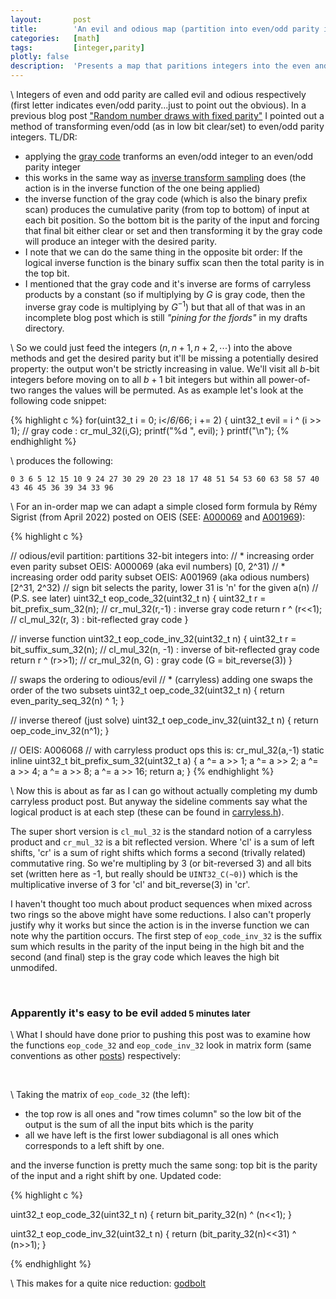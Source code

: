 ```yaml
---
layout:       post
title:        'An evil and odious map (partition into even/odd parity in increasing order)'
categories:   [math]
tags:         [integer,parity]
plotly: false
description:  'Presents a map that paritions integers into the even and odd parity subsets where each are in increasing order'
---
```


\\
Integers of even and odd parity are called evil and odious respectively (first letter indicates even/odd parity...just to point out the obvious). In a previous blog post ["Random number draws with fixed parity"](https://marc-b-reynolds.github.io/math/2022/01/28/RNGParity.html) I pointed out a method of transforming even/odd (as in low bit clear/set) to even/odd parity integers. TL/DR:

* applying the [gray code](https://en.wikipedia.org/wiki/Gray_code) tranforms an even/odd integer to an even/odd parity integer
* this works in the same way as [inverse transform sampling](https://en.wikipedia.org/wiki/Inverse_transform_sampling) does (the action is in the inverse function of the one being applied)
* the inverse function of the gray code (which is also the binary prefix scan) produces the cumulative parity (from top to bottom) of input at each bit position. So the bottom bit is the parity of the input and forcing that final bit either clear or set and then transforming it by the gray code will produce an integer with the desired parity.
* I note that we can do the same thing in the opposite bit order: If the logical inverse function is the binary suffix scan then the total parity is in the top bit.
* I mentioned that the gray code and it's inverse are forms of carryless products by a constant (so if multiplying by $G$ is gray code, then the inverse gray code is multiplying by $G^{-1}$) but that all of that was in an incomplete blog post which is still *"pining for the fjords"* in my drafts directory.

\\
So we could just feed the integers $\left(n,n+1,n+2, \cdots \right)$ into the above methods and get the desired parity but it'll be missing a potentially desired property: the output won't be strictly increasing in value.  We'll visit all $b$-bit integers before moving on to all $b+1$ bit integers but within all power-of-two ranges the values will be permuted. As as example let's look at the following code snippet:

{% highlight c %}
  for(uint32_t i = 0; i</*6*/66; i += 2) {
    uint32_t evil = i ^ (i >> 1);     // gray code : cr_mul_32(i,G);
    printf("%d ", evil);
  }
  printf("\n");
{% endhighlight %}

\\
produces the following:

    0 3 6 5 12 15 10 9 24 27 30 29 20 23 18 17 48 51 54 53 60 63 58 57 40 43 46 45 36 39 34 33 96

\\
For an in-order map we can adapt a simple closed form formula by Rémy Sigrist (from April 2022) posted on OEIS (SEE: [A000069](https://oeis.org/A000069) and [A001969](https://oeis.org/A001969)):

{% highlight c %}

// odious/evil partition: partitions 32-bit integers into:
// * increasing order even parity subset OEIS: A000069 (aka evil   numbers) [0,    2^31)
// * increasing order odd  parity subset OEIS: A001969 (aka odious numbers) [2^31, 2^32)
// sign bit selects the parity, lower 31 is 'n' for the given a(n) 
// (P.S. see later)
uint32_t eop_code_32(uint32_t n)
{
  uint32_t r = bit_prefix_sum_32(n);   // cr_mul_32(r,-1) : inverse gray code
  return r ^ (r<<1);                   // cl_mul_32(r, 3) : bit-reflected gray code
}

// inverse function
uint32_t eop_code_inv_32(uint32_t n)
{
  uint32_t r = bit_suffix_sum_32(n);   // cl_mul_32(n, -1) : inverse of bit-reflected gray code
  return r ^ (r>>1);                   // cr_mul_32(n,  G) : gray code (G = bit_reverse(3))
}

// swaps the ordering to odious/evil
// * (carryless) adding one swaps the order of the two subsets
uint32_t oep_code_32(uint32_t n)
{
  return even_parity_seq_32(n) ^ 1;
}

// inverse thereof (just solve)
uint32_t oep_code_inv_32(uint32_t n)
{
  return oep_code_inv_32(n^1);
}

// OEIS: A006068 
// with carryless product ops this is: cr_mul_32(a,-1)
static inline uint32_t bit_prefix_sum_32(uint32_t a)
{
  a ^= a >>  1;
  a ^= a >>  2;
  a ^= a >>  4;
  a ^= a >>  8;
  a ^= a >> 16;
  return a;
}
{% endhighlight %}

\\
Now this is about as far as I can go without actually completing my dumb carryless product post. But anyway the sideline comments say what the logical product is at each step (these can be found in [carryless.h](https://github.com/Marc-B-Reynolds/Stand-alone-junk/blob/master/src/SFH/carryless.h)). 

The super short version is `cl_mul_32` is the standard notion of a carryless product and `cr_mul_32` is a bit reflected version.  Where 'cl' is a sum of left shifts, 'cr' is a sum of right shifts which forms a second (trivally related) commutative ring.  So we're multipling by 3 (or bit-reversed 3) and all bits set (written here as -1, but really should be `UINT32_C(~0)`) which is the multiplicative inverse of 3 for 'cl' and bit_reverse(3) in 'cr'.

I haven't thought too much about product sequences when mixed across two rings so the above might have some reductions. I also can't properly justify why it works but since the action is in the inverse function we can note why the partition occurs.  The first step of `eop_code_inv_32` is the suffix sum which results in the parity of the input being in the high bit and the second (and final) step is the gray code which leaves the high bit unmodifed.

<br>

### Apparently it's easy to be evil <small>added 5 minutes later</small>

\\
What I should have done prior to pushing this post was to examine how the functions `eop_code_32` and `eop_code_inv_32` look in matrix form (same conventions as other [posts](https://marc-b-reynolds.github.io/math/2017/10/13/IntegerBijections.html)) respectively:

<p align="center" vertical-align="middle">
<canvas id="mat1"></canvas>&nbsp;&nbsp;&nbsp;&nbsp;&nbsp;&nbsp;<canvas id="mat2"></canvas>
</p>

\\
Taking the matrix of `eop_code_32` (the left):

* the top row is all ones and "row times column" so the low bit of the output is the sum of all the input bits which is the parity
* all we have left is the first lower subdiagonal is all ones which corresponds to a left shift by one.

and the inverse function is pretty much the same song: top bit is the parity of the input and a right shift by one. Updated code:

{% highlight c %}

uint32_t eop_code_32(uint32_t n)
{
  return bit_parity_32(n) ^ (n<<1);
}

uint32_t eop_code_inv_32(uint32_t n)
{
  return (bit_parity_32(n)<<31) ^ (n>>1);
}

{% endhighlight %}

\\
This makes for a quite nice reduction: [godbolt](https://gcc.godbolt.org/z/1Ka7sjPda)

<script>

// colors for binary matrix visualization
//const mat_color = [[245,250,255],[50,0,0]];
const mat_color = [[230,240,255],[245,0,05]];

const cell_w = 4;  // drawn cell size (pixels) w/o padding

const mat1 = [
0xffffffff, 0x00000001, 0x00000002, 0x00000004, 0x00000008, 0x00000010, 0x00000020, 0x00000040, 0x00000080, 0x00000100, 0x00000200, 0x00000400, 0x00000800, 0x00001000, 0x00002000, 0x00004000, 0x00008000, 0x00010000, 0x00020000, 0x00040000, 0x00080000, 0x00100000, 0x00200000, 0x00400000, 0x00800000, 0x01000000, 0x02000000, 0x04000000, 0x08000000, 0x10000000, 0x20000000, 0x40000000];

const mat2 = [
0x00000002, 0x00000004, 0x00000008, 0x00000010, 0x00000020, 0x00000040, 0x00000080, 0x00000100, 0x00000200, 0x00000400, 0x00000800, 0x00001000, 0x00002000, 0x00004000, 0x00008000, 0x00010000, 0x00020000, 0x00040000, 0x00080000, 0x00100000, 0x00200000, 0x00400000, 0x00800000, 0x01000000, 0x02000000, 0x04000000, 0x08000000, 0x10000000, 0x20000000, 0x40000000, 0x80000000, 0xffffffff];

function viz_fill(pix,x,y,w, r,g,b)
{
  var sx = (cell_w+1);
  var i  = 2 + sx*(w+x+y+sx*w*y);
 
  i *= 4;

  for(var k=0; k<cell_w; k++) {
    for(var j=0; j<cell_w;j++) {
      pix[i+0] = r;
  	  pix[i+1] = g;
      pix[i+2] = b;
      pix[i+3] = 255;
	  i += 4;
    }
    i += 4*(2+sx*w-sx);
  }
}

function color(v)
{
  var r,g,b;

  if (v == 0) { r=g=b=0; } else
  if (v >= 0) {
     r = (v>>1) + 128; 
     g = v>>2;
     b = v>>1;
   } else {
     v = -v;
     b = (v>>1) + 128; 
     r = v>>2;
     g = v>>1;
 }

  return [r,g,b];
}


function viz_matrix_32(name,data)
{
  var w = 32;
  var h = 32;
  var cw  = (cell_w+1)*w+1;
  var ch  = (cell_w+1)*h+1;
  var id  = document.getElementById(name);
  var ctx = id.getContext('2d');
  var img = ctx.createImageData(cw,ch);
  var pix = img.data;
  var si  = 0;
  
  id.width  = cw;
  id.height = ch;

  pix.fill(255);

  for (var y=0; y<32; y++) {
    var bits = data[y];
    for (var x=0; x<32; x++)  {
	  var c = mat_color[bits & 1];
	  bits >>= 1;
	  viz_fill(pix, x, y, w, c[0],c[1],c[2]);
    }
  }

  ctx.putImageData(img,0,0)
}

viz_matrix_32('mat1', mat1);
viz_matrix_32('mat2', mat2);




